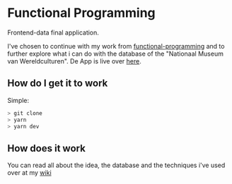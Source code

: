 # Functional Programming

Frontend-data final application.

I've chosen to continue with my work from [functional-programming]("github.com/rbntimes/functional-programming") and to further explore what i can do with the database of the "Nationaal Museum van Wereldculturen".
De App is live over [here]("rbntimes.github.io/frontend-data").

## How do I get it to work

Simple:

```js
> git clone
> yarn
> yarn dev
```

## How does it work

You can read all about the idea, the database and the techniques i've used over at my [wiki](https://github.com/rbntimes/frontend-data/wiki)
